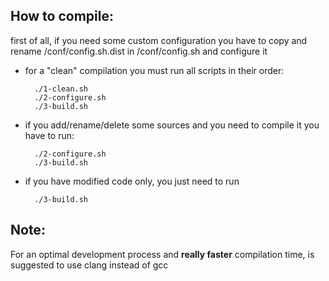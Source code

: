 ## How to compile:

first of all, if you need some custom configuration you have to copy and rename
/conf/config.sh.dist in /conf/config.sh and configure it

* for a "clean" compilation you must run all scripts in their order:

        ./1-clean.sh
        ./2-configure.sh
        ./3-build.sh

* if you add/rename/delete some sources and you need to compile it you have to run:

        ./2-configure.sh
        ./3-build.sh

* if you have modified code only, you just need to run

        ./3-build.sh


## Note:

For an optimal development process and **really faster** compilation time, is suggested to use clang instead of gcc
